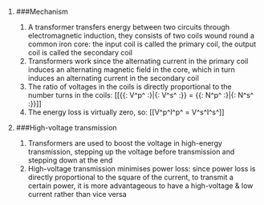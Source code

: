 1. ###Mechanism

    1. A transformer transfers energy between two circuits through electromagnetic induction, they consists of two coils wound round a common iron core: the input coil is called the primary coil, the output coil is called the secondary coil
    2. Transformers work since the alternating current in the primary coil induces an alternating magnetic field in the core, which in turn induces an alternating current in the secondary coil
    3. The ratio of voltages in the coils is directly proportional to the number turns in the coils: [[{{: V^p^ :}|{: V^s^ :}} = {{: N^p^ :}|{: N^s^ :}}]]
    4. The energy loss is virtually zero, so: [[V^p^I^p^ = V^s^I^s^]]
2. ###High-voltage transmission

    1. Transformers are used to boost the voltage in high-energy transmission, stepping up the voltage before transmission and stepping down at the end
    2. High-voltage transmission minimises power loss: since power loss is directly proportional to the square of the current, to transmit a certain power, it is more advantageous to have a high-voltage & low current rather than vice versa
